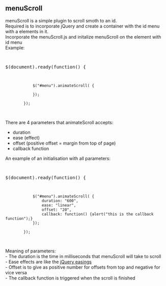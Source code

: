 <h2>menuScroll</h2>

<div>menuScroll is a simple plugin to scroll smoth to an id.</div>

<div>Required is to incorporate jQuery and create a container with the id menu with a elements in it.</div>

<div>Incorporate the menuScroll.js and initalize menuScroll on the element with id menu</div>

<div>Example:</div>

<div class="highlight highlight-text-html-basic">
<pre>

$(document).ready(function() {
	
                $("#menu").animateScroll( {
                    
                });
                
            });

</pre>
</div>

<div>There are 4 parameters that animateScroll accepts:</div>

<ul>
<li>duration</li>
<li>ease (effect)</li>
<li>offset (positive offset = margin from top of page)</li>
<li>callback function</li>
</ul>

<div>An example of an initialisation with all parameters:</div>


<div class="highlight highlight-text-html-basic">
<pre>

$(document).ready(function() {
	
                $("#menu").animateScroll( {
                    duration: "600",
                    ease: "linear",
                    offset: "20",
                    callback: function() {alert("this is the callback function");}
                });
                
            });

</pre>
</div>

<div>Meaning of parameters:</div>

<div>- The duration is the time in milliseconds that menuScroll will take to scroll</div>
<div>- Ease effects are like the <a href="https://jqueryui.com/easing/" target="_blank">jQuery easings</a></div>
<div>- Offset is to give as positive number for offsets from top and negative for vice versa</div>
<div>- The callback function is triggered when the scroll is finished</div>